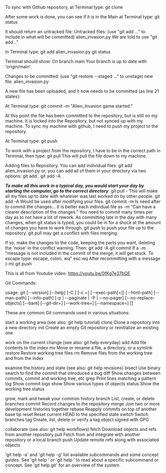 To sync with Github repository, at Terminal type:
git clone

After some work is done, you can see if it is in the Main at Terminal type:
git status

It should return an untracked file:
Untracked files:
  (use "git add <file>..." to include in what will be committed)
	alien_invasion.py
We are told to use "git add..."

In Terminal type:
git add alien_invasion.py
git status

Terminal should show:
On branch main
Your branch is up to date with 'origin/main'.

Changes to be committed:
  (use "git restore --staged <file>..." to unstage)
	new file:   alien_invasion.py

A new file has been uploaded, and it now needs to be committed (as line 21 states):

At Terminal type:
git commit -m "Alien_Invasion game started."

At this point the file has been committed to the repository, but is still on my machine.
It is locked into the Repository, but not synced up with my machine.
To sync my machine with github, I need to push my project to the repository.

At Terminal type:
git push

To work with a project from the repository, I have to be in the correct path in Terminal, then type:
git pull
This will pull the file down to my machine.

Adding files to Repository.
You can add individual files:
git add alien_invasion.py
or, you can add all of them in your directory via two options:
git add .
git add -A

***To make all this work in a typical day, you would start your day by starting the computer, go to the correct directory***:
git pull - This will make all my files up to date with whatever was last worked on by other people.
git add -A   Would be used after modifying your files.
git commit -m    Is need after to commit the changes... It is better each individual file as -m "Can have a clearer description of the changes."
You need to commit many times per day as to not have a lot of rework. As committing late in the day with many changes, when git status is typed, you could be in for a shock at the amount of changes you have to work through.
git push to push your file up to the repository.
git pull may get a conflict with files merging.

If so, make the changes to the code, keeping the parts you want, deleting the 'noise' in the conflict warning. Then:
git add -A
git commit
If a -m "message is not included in the commit of the merge, it will get stuck. To escape type: escape, colon, wq"
esc:wq
After recommitting with a message (-m)
git push

This is all from Youtube video:
https://youtu.be/0fKg7e37bQE

Git Commands:

usage: git [--version] [--help] [-C <path>] [-c <name>=<value>]
           [--exec-path[=<path>]] [--html-path] [--man-path] [--info-path]
           [-p | --paginate | -P | --no-pager] [--no-replace-objects] [--bare]
           [--git-dir=<path>] [--work-tree=<path>] [--namespace=<name>]
           <command> [<args>]

These are common Git commands used in various situations:

start a working area (see also: git help tutorial)
   clone     Clone a repository into a new directory
   init      Create an empty Git repository or reinitialize an existing one

work on the current change (see also: git help everyday)
   add       Add file contents to the index
   mv        Move or rename a file, a directory, or a symlink
   restore   Restore working tree files
   rm        Remove files from the working tree and from the index

examine the history and state (see also: git help revisions)
   bisect    Use binary search to find the commit that introduced a bug
   diff      Show changes between commits, commit and working tree, etc
   grep      Print lines matching a pattern
   log       Show commit logs
   show      Show various types of objects
   status    Show the working tree status

grow, mark and tweak your common history
   branch    List, create, or delete branches
   commit    Record changes to the repository
   merge     Join two or more development histories together
   rebase    Reapply commits on top of another base tip
   reset     Reset current HEAD to the specified state
   switch    Switch branches
   tag       Create, list, delete or verify a tag object signed with GPG

collaborate (see also: git help workflows)
   fetch     Download objects and refs from another repository
   pull      Fetch from and integrate with another repository or a local branch
   push      Update remote refs along with associated objects

'git help -a' and 'git help -g' list available subcommands and some
concept guides. See 'git help <command>' or 'git help <concept>'
to read about a specific subcommand or concept.
See 'git help git' for an overview of the system.
